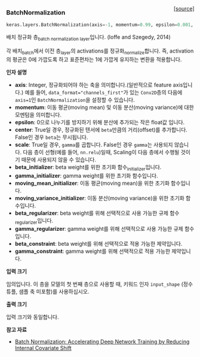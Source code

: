 <span style="float:right;">[[source]](https://github.com/keras-team/keras/blob/master/keras/layers/normalization.py#L16)</span>
### BatchNormalization

```python
keras.layers.BatchNormalization(axis=-1, momentum=0.99, epsilon=0.001, center=True, scale=True, beta_initializer='zeros', gamma_initializer='ones', moving_mean_initializer='zeros', moving_variance_initializer='ones', beta_regularizer=None, gamma_regularizer=None, beta_constraint=None, gamma_constraint=None)
```

배치 정규화 층<sub>batch normalization layer</sub>입니다. (Ioffe and Szegedy, 2014)

각 배치<sub>batch</sub>에서 이전 층<sub>layer</sub>의 activations를 정규화<sub>normalize</sub>합니다. 즉, activation의 평균은 0에 가깝도록 하고 표준편차는 1에 가깝게 유지하는 변환을 적용합니다. 

__인자 설명__

- __axis__: Integer, 정규화되어야 하는 축을 의미합니다.(일반적으로 feature axis입니다.) 예를 들어, `data_format="channels_first"`가 있는 `Conv2D`층의 다음에 `axis=1`인 `BatchNormalization`을 설정할 수 있습니다.
- __momentum__: 이동 평균(moving mean) 및 이동 분산(moving variance)에 대한 모멘텀을 의미합니다. 
- __epsilon__: 0으로 나누기를 방지하기 위해 분산에 추가되는 작은 float값 입니다.
- __center__: True일 경우, 정규화된 텐서에 `beta`만큼의 거리(offset)를 추가합니다. False인 경우 `beta`는 무시됩니다. 
- __scale__: True일 경우, `gamma`를 곱합니다. False인 경우 `gamma`는 사용되지 않습니다. 다음 층이 선형(예를 들어, `nn.relu`)일때, Scaling이 다음 층에서 수행될 것이기 때문에 사용되지 않을 수 있습니다. 
- __beta_initializer__: beta weight를 위한 초기화 함수<sub>initializer</sub>입니다. 
- __gamma_initializer__: gamma weight를 위한 초기화 함수입니다.
- __moving_mean_initializer__: 이동 평균(moving mean)을 위한 초기화 함수입니다.
- __moving_variance_initializer__: 이동 분산(moving variance)을 위한 초기화 함수입니다. 
- __beta_regularizer__: beta weight를 위해 선택적으로 사용 가능한 규제 함수<sub>regularizer</sub>입니다. 
- __gamma_regularizer__: gamma weight를 위해 선택적으로 사용 가능한 규제 함수입니다. 
- __beta_constraint__: beta weight를 위해 선택적으로 적용 가능한 제약입니다. 
- __gamma_constraint__: gamma weight를 위해 선택적으로 적용 가능한 제약입니다. 

__입력 크기__

임의입니다. 이 층을 모델의 첫 번째 층으로 사용할 때, 키워드 인자 `input_shape` (정수 튜플, 샘플 축 미포함)를 사용하십시오.

__출력 크기__

입력 크기와 동일합니다. 

__참고 자료__

- [Batch Normalization: Accelerating Deep Network Training by
   Reducing Internal Covariate Shift](https://arxiv.org/abs/1502.03167)
